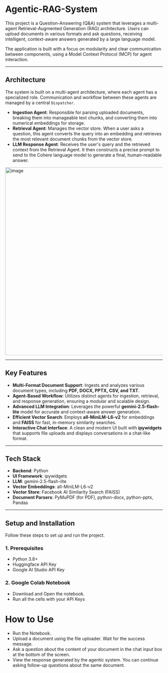 # Agentic-RAG-System

This project is a Question-Answering (Q&A) system that leverages a multi-agent Retrieval-Augmented Generation (RAG) architecture. Users can upload documents in various formats and ask questions, receiving intelligent, context-aware answers generated by a large language model.

The application is built with a focus on modularity and clear communication between components, using a Model Context Protocol (MCP) for agent interaction.

---

## Architecture

The system is built on a multi-agent architecture, where each agent has a specialized role. Communication and workflow between these agents are managed by a central `Dispatcher`.

* **Ingestion Agent**: Responsible for parsing uploaded documents, breaking them into manageable text chunks, and converting them into numerical embeddings for storage.
* **Retrieval Agent**: Manages the vector store. When a user asks a question, this agent converts the query into an embedding and retrieves the most relevant document chunks from the vector store.
* **LLM Response Agent**: Receives the user's query and the retrieved context from the Retrieval Agent. It then constructs a precise prompt to send to the Cohere language model to generate a final, human-readable answer.

<img width="600" height="600" alt="image" src="https://github.com/user-attachments/assets/06f72f1d-bae8-45ce-8d84-12cafb0a3831" />


---

## Key Features

* **Multi-Format Document Support**: Ingests and analyzes various document types, including **PDF, DOCX, PPTX, CSV, and TXT**.
* **Agent-Based Workflow**: Utilizes distinct agents for ingestion, retrieval, and response generation, ensuring a modular and scalable design.
* **Advanced LLM Integration**: Leverages the powerful **gemini-2.5-flash-lite** model for accurate and context-aware answer generation.
* **Efficient Vector Search**: Employs **all-MiniLM-L6-v2** for embeddings and **FAISS** for fast, in-memory similarity searches.
* **Interactive Chat Interface**: A clean and modern UI built with **ipywidgets** that supports file uploads and displays conversations in a chat-like format.

---

##  Tech Stack

* **Backend**: Python
* **UI Framework**: ipywidgets
* **LLM**: gemini-2.5-flash-lite
* **Vector Embeddings**: all-MiniLM-L6-v2
* **Vector Store**: Facebook AI Similarity Search (FAISS)
* **Document Parsers**: PyMuPDF (for PDF), python-docx, python-pptx, Pandas

---

## Setup and Installation

Follow these steps to set up and run the project.

### 1. Prerequisites

* Python 3.8+
* Huggingface API Key
* Google AI Studio API Key 

### 2. Google Colab Notebook

* Download and Open the notebook.
* Run all the cells with your API Keys

# How to Use
* Run the Notebook.
* Upload a document using the file uploader. Wait for the success message.
* Ask a question about the content of your document in the chat input box at the bottom of the screen.
* View the response generated by the agentic system. You can continue asking follow-up questions about the same document.
